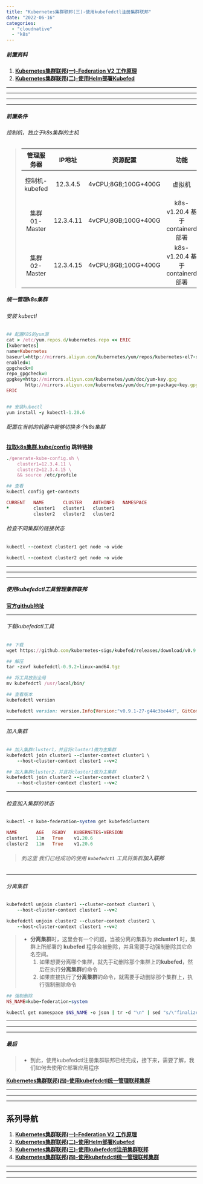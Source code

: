 ```yaml
---
title: "Kubernetes集群联邦(三)-使用kubefedctl注册集群联邦"
date: "2022-06-16"
categories: 
  - "cloudnative"
  - "k8s"
---
```


##### 前置资料

1. **[Kubernetes集群联邦(一)-Federation V2 工作原理](http://www.dev-share.top/2021/02/04/kubernetes%e9%9b%86%e7%be%a4%e8%81%94%e9%82%a6%e4%b8%80-federation-v2-%e5%b7%a5%e4%bd%9c%e5%8e%9f%e7%90%86/)**
2. **[Kubernetes集群联邦(二)-使用Helm部署Kubefed](http://www.dev-share.top/2022/06/16/kubernetes%e9%9b%86%e7%be%a4%e8%81%94%e9%82%a6%e4%ba%8c-%e4%bd%bf%e7%94%a8helm%e9%83%a8%e7%bd%b2kubefed/)**

* * *

* * *

* * *

* * *

##### 前置条件

###### 控制机，独立于k8s集群的主机

> | 管理服务器 | IP地址 | 资源配置 | 功能 | 备注 |
> | :-: | :-: | :-: | :-: | :-: |
> | 控制机-kubefed | 12.3.4.5 | 4vCPU;8GB;100G+400G | 虚拟机 | CentOS7.9 内核：3.10以上 |
> | 集群01-Master | 12.3.4.11 | 4vCPU;8GB;100G+400G | k8s-v1.20.4 基于containerd部署 | CentOS7.9 内核：3.10以上 |
> | 集群02-Master | 12.3.4.15 | 4vCPU;8GB;100G+400G | k8s-v1.20.4 基于containerd部署 | CentOS7.9 内核：3.10以上 |

##### 统一管理k8s集群

###### 安装 kubectl

```ruby
## 配置K8S的yum源
cat > /etc/yum.repos.d/kubernetes.repo << ERIC
[kubernetes]
name=Kubernetes
baseurl=http://mirrors.aliyun.com/kubernetes/yum/repos/kubernetes-el7-x86_64
enabled=1
gpgcheck=0
repo_gpgcheck=0
gpgkey=http://mirrors.aliyun.com/kubernetes/yum/doc/yum-key.gpg
       http://mirrors.aliyun.com/kubernetes/yum/doc/rpm-package-key.gpg
ERIC


## 安装kubectl
yum install -y kubectl-1.20.6

```

###### 配置在当前的机器中能够切换多个k8s集群

**[拉取k8s集群.kube/config](http://www.dev-share.top/2020/09/29/k8s-%e5%a4%9a%e9%9b%86%e7%be%a4%e5%88%87%e6%8d%a2/ "拉取k8s集群.kube/config") 跳转链接**

```ruby
./generate-kube-config.sh \
    cluster1=12.3.4.11 \
    cluster2=12.3.4.15 \
    && source /etc/profile

```

```ruby
## 查看
kubectl config get-contexts
```

```ruby
CURRENT   NAME       CLUSTER    AUTHINFO   NAMESPACE
*         cluster1   cluster1   cluster1
          cluster2   cluster2   cluster2

```

###### 检查不同集群的链接状态

```ruby
kubectl --context cluster1 get node -o wide

kubectl --context cluster2 get node -o wide

```

* * *

* * *

* * *

##### 使用**kubefedctl**工具管理集群联邦

**[官方github地址](https://github.com/kubernetes-sigs/kubefed/tags "官方github下载地址")**

* * *

###### 下载kubefedctl工具

```ruby
## 下载
wget https://github.com/kubernetes-sigs/kubefed/releases/download/v0.9.2/kubefedctl-0.9.2-linux-amd64.tgz

## 解压
tar -zxvf kubefedctl-0.9.2-linux-amd64.tgz

## 将工具放到全局
mv kubefedctl /usr/local/bin/

```

```ruby
## 查看版本
kubefedctl version

kubefedctl version: version.Info{Version:"v0.9.1-27-g44c3be44d", GitCommit:"44c3be44db2385f6a09d815d0942679e0e0f04d2", GitTreeState:"clean", BuildDate:"2022-05-18T08:31:38Z", GoVersion:"go1.16.6", Compiler:"gc", Platform:"linux/amd64"}

```

* * *

###### 加入集群

```ruby
## 加入集群cluster1，并且将cluster1做为主集群
kubefedctl join cluster1 --cluster-context cluster1 \
    --host-cluster-context cluster1 --v=2

## 加入集群cluster2，并且将cluster1做为主集群
kubefedctl join cluster2 --cluster-context cluster2 \
    --host-cluster-context cluster1 --v=2

```

* * *

###### 检查加入集群的状态

```ruby
kubectl -n kube-federation-system get kubefedclusters

```

```ruby
NAME       AGE   READY   KUBERNETES-VERSION
cluster1   11m   True    v1.20.6
cluster2   11m   True    v1.20.6

```

> ###### 到这里 我们已经成功的使用 **`kubefedctl`** 工具将集群**加入联邦**

* * *

###### 分离集群

```ruby
kubefedctl unjoin cluster1 --cluster-context cluster1 \
    --host-cluster-context cluster1 --v=2

kubefedctl unjoin cluster2 --cluster-context cluster2 \
    --host-cluster-context cluster1 --v=2

```

> - **分离集群**时，这里会有一个问题，当被分离的集群为 **`非`cluster1** 时，集群上所部署的 **kubefed** 程序会被删除，并且需要手动强制删除其它命名空间。
>     1. 如果想要分离哪个集群，就先手动删除那个集群上的**kubefed**，然后在执行**分离集群**的命令
>     2. 如果直接执行了**分离集群**的命令，就需要手动删除那个集群上，执行强制删除命令

```ruby
## 强制删除
NS_NAME=kube-federation-system

kubectl get namespace $NS_NAME -o json | tr -d "\n" | sed "s/\"finalizers\": \[[^]]\+\]/\"finalizers\": []/" | kubectl replace --raw /api/v1/namespaces/$NS_NAME/finalize -f -
```

* * *

* * *

* * *

##### 最后

> - 到此，使用kubefedctl注册集群联邦已经完成，接下来，需要了解，我们如何去使用它部署应用程序

**[Kubernetes集群联邦(四)-使用kubefedctl统一管理联邦集群](http://www.dev-share.top/2022/06/16/kubernetes%e9%9b%86%e7%be%a4%e8%81%94%e9%82%a6%e5%9b%9b-%e4%bd%bf%e7%94%a8kubefedctl%e7%bb%9f%e4%b8%80%e7%ae%a1%e7%90%86%e8%81%94%e9%82%a6%e9%9b%86%e7%be%a4/)**

* * *

* * *

* * *

## 系列导航

1. **[Kubernetes集群联邦(一)-Federation V2 工作原理](http://www.dev-share.top/2021/02/04/kubernetes%e9%9b%86%e7%be%a4%e8%81%94%e9%82%a6%e4%b8%80-federation-v2-%e5%b7%a5%e4%bd%9c%e5%8e%9f%e7%90%86/)**
2. **[Kubernetes集群联邦(二)-使用Helm部署Kubefed](http://www.dev-share.top/2022/06/16/kubernetes%e9%9b%86%e7%be%a4%e8%81%94%e9%82%a6%e4%ba%8c-%e4%bd%bf%e7%94%a8helm%e9%83%a8%e7%bd%b2kubefed/)**
3. **[Kubernetes集群联邦(三)-使用kubefedctl注册集群联邦](http://www.dev-share.top/2022/06/16/kubernetes%e9%9b%86%e7%be%a4%e8%81%94%e9%82%a6%e4%b8%89-%e4%bd%bf%e7%94%a8kubefedctl%e6%b3%a8%e5%86%8c%e9%9b%86%e7%be%a4%e8%81%94%e9%82%a6/)**
4. **[Kubernetes集群联邦(四)-使用kubefedctl统一管理联邦集群](http://www.dev-share.top/2022/06/16/kubernetes%e9%9b%86%e7%be%a4%e8%81%94%e9%82%a6%e5%9b%9b-%e4%bd%bf%e7%94%a8kubefedctl%e7%bb%9f%e4%b8%80%e7%ae%a1%e7%90%86%e8%81%94%e9%82%a6%e9%9b%86%e7%be%a4/)**

* * *

* * *

* * *
